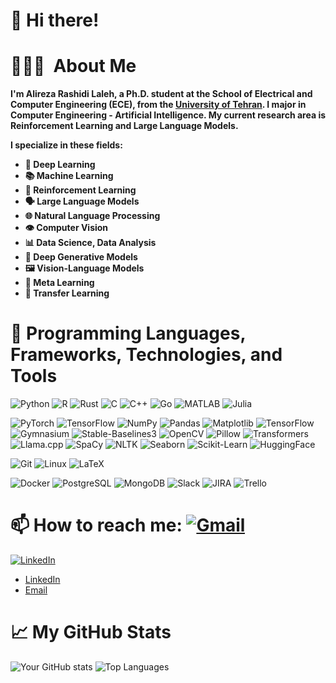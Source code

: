 # 👋 Hi there!

# 👨🏻‍💻 &nbsp;About Me
**I'm Alireza Rashidi Laleh, a Ph.D. student at the School of Electrical and Computer Engineering (ECE), from the [University of Tehran](https://ut.ac.ir/en). I major in Computer Engineering - Artificial Intelligence. My current research area is Reinforcement Learning and Large Language Models.**

**I specialize in these fields:**
- **🧠 Deep Learning**
- **📚 Machine Learning**
- **🤖 Reinforcement Learning**
- **🗣️ Large Language Models**
- **🌐 Natural Language Processing**
- **👁️ Computer Vision**
- **📊 Data Science, Data Analysis**
- **🎨 Deep Generative Models**
- **🖼️ Vision-Language Models**
- **🔄 Meta Learning**
- **🔀 Transfer Learning**

# 🔧 Programming Languages, Frameworks, Technologies, and Tools
![Python](https://img.shields.io/badge/-Python-3776AB?logo=python&logoColor=white&style=for-the-badge)
![R](https://img.shields.io/badge/-R-276DC3?logo=r&logoColor=white&style=for-the-badge)
![Rust](https://img.shields.io/badge/-Rust-000000?logo=rust&logoColor=white&style=for-the-badge)
![C](https://img.shields.io/badge/-C-A8B9CC?logo=c&logoColor=white&style=for-the-badge)
![C++](https://img.shields.io/badge/-C++-00599C?logo=cplusplus&logoColor=white&style=for-the-badge)
![Go](https://img.shields.io/badge/-Go-00ADD8?logo=go&logoColor=white&style=for-the-badge)
![MATLAB](https://img.shields.io/badge/-MATLAB-0076A8?logo=mathworks&logoColor=white&style=for-the-badge)
![Julia](https://img.shields.io/badge/-Julia-9558B2?logo=julia&logoColor=white&style=for-the-badge)

![PyTorch](https://img.shields.io/badge/-PyTorch-EE4C2C?logo=pytorch&logoColor=white&style=for-the-badge)
![TensorFlow](https://img.shields.io/badge/-TensorFlow-FF6F00?logo=tensorflow&logoColor=white&style=for-the-badge)
![NumPy](https://img.shields.io/badge/numpy-%23013243.svg?style=for-the-badge&logo=numpy&logoColor=white)
![Pandas](https://img.shields.io/badge/pandas-%23150458.svg?style=for-the-badge&logo=pandas&logoColor=white)
![Matplotlib](https://img.shields.io/badge/Matplotlib-%23ffffff.svg?style=for-the-badge&logo=Matplotlib&logoColor=black)
![TensorFlow](https://img.shields.io/badge/TensorFlow-%23FF6F00.svg?style=for-the-badge&logo=TensorFlow&logoColor=white)
![Gymnasium](https://img.shields.io/badge/-Gymnasium-FF4500?logo=openaigym&logoColor=white&style=for-the-badge)
![Stable-Baselines3](https://img.shields.io/badge/-Stable--Baselines3-FF6F00?logoColor=white&style=for-the-badge)
![OpenCV](https://img.shields.io/badge/-OpenCV-5C3EE8?logo=opencv&logoColor=white&style=for-the-badge)
![Pillow](https://img.shields.io/badge/-Pillow-3776AB?logo=python&logoColor=white&style=for-the-badge)
![Transformers](https://img.shields.io/badge/-Transformers-FF6F00?logo=huggingface&logoColor=white&style=for-the-badge)
![Llama.cpp](https://img.shields.io/badge/-Llama.cpp-56347C?logo=llama&logoColor=white&style=for-the-badge)
![SpaCy](https://img.shields.io/badge/-SpaCy-09A3D5?logo=spacy&logoColor=white&style=for-the-badge)
![NLTK](https://img.shields.io/badge/-NLTK-00599C?logo=python&logoColor=white&style=for-the-badge)
![Seaborn](https://img.shields.io/badge/-Seaborn-4C71F2?logo=python&logoColor=white&style=for-the-badge)
![Scikit-Learn](https://img.shields.io/badge/-Scikit%20Learn-F7931E?logo=scikit-learn&logoColor=white&style=for-the-badge)
![HuggingFace](https://img.shields.io/badge/-Hugging%20Face-FF6F00?logo=huggingface&logoColor=white&style=for-the-badge)

![Git](https://img.shields.io/badge/-Git-F05032?logo=git&logoColor=white&style=for-the-badge)
![Linux](https://img.shields.io/badge/-Linux-FCC624?logo=linux&logoColor=white&style=for-the-badge)
![LaTeX](https://img.shields.io/badge/-LaTeX-008080?logo=latex&logoColor=white&style=for-the-badge)

![Docker](https://img.shields.io/badge/-Docker-2496ED?logo=docker&logoColor=white&style=for-the-badge)
![PostgreSQL](https://img.shields.io/badge/-PostgreSQL-336791?logo=postgresql&logoColor=white&style=for-the-badge)
![MongoDB](https://img.shields.io/badge/-MongoDB-47A248?logo=mongodb&logoColor=white&style=for-the-badge)
![Slack](https://img.shields.io/badge/-Slack-4A154B?logo=slack&logoColor=white&style=for-the-badge)
![JIRA](https://img.shields.io/badge/-JIRA-0052CC?logo=jira&logoColor=white&style=for-the-badge)
![Trello](https://img.shields.io/badge/-Trello-0079BF?logo=trello&logoColor=white&style=for-the-badge)

# 📫 How to reach me: [![Gmail](https://img.shields.io/badge/-Gmail-D14836?logo=gmail&logoColor=white&style=for-the-badge)](mailto:rashidireza1666@gmail.com)
[![LinkedIn](https://img.shields.io/badge/-LinkedIn-0A66C2?logo=linkedin&logoColor=white&style=for-the-badge)](https://www.linkedin.com/in/alireza-rashidi-laleh)

- [LinkedIn](https://www.linkedin.com/in/alireza-rashidi-laleh)
- [Email](mailto:rashidireza1666@gmail.com)

# 📈 My GitHub Stats
![Your GitHub stats](https://github-readme-stats.vercel.app/api?username=rsd16&show_icons=true&theme=radical)
![Top Languages](https://github-readme-stats.vercel.app/api/top-langs/?username=rsd16&layout=compact&theme=radical)



